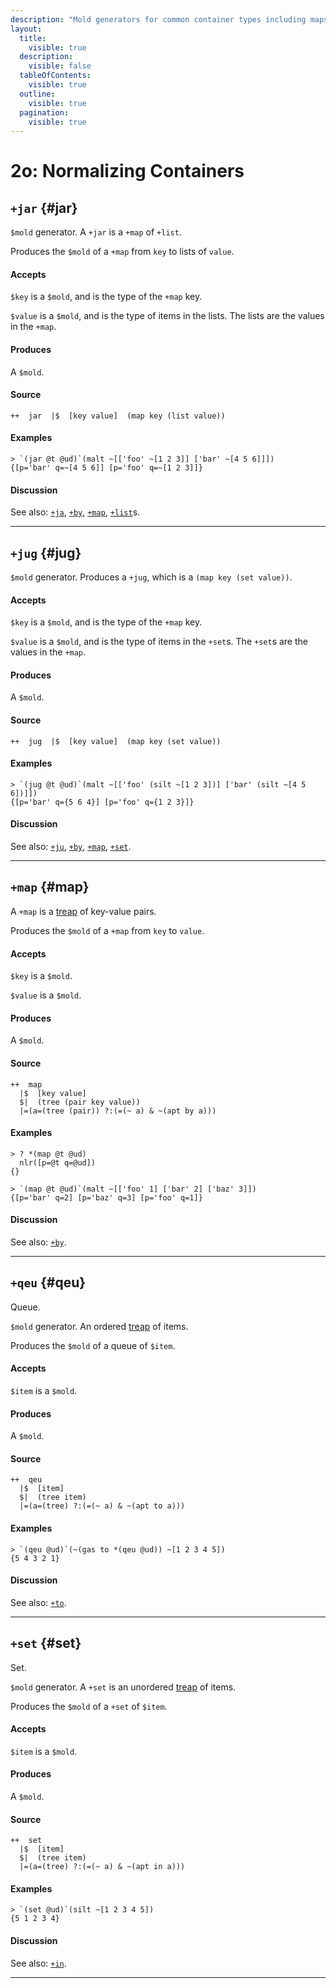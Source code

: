 ```yaml
---
description: "Mold generators for common container types including maps, sets, queues, jars, and jugs."
layout:
  title:
    visible: true
  description:
    visible: false
  tableOfContents:
    visible: true
  outline:
    visible: true
  pagination:
    visible: true
---
```


# 2o: Normalizing Containers

## `+jar` {#jar}

`$mold` generator. A `+jar` is a `+map` of `+list`.

Produces the `$mold` of a `+map` from `key` to lists of `value`.

#### Accepts

`$key` is a `$mold`, and is the type of the `+map` key.

`$value` is a `$mold`, and is the type of items in the lists. The lists are the values in the `+map`.

#### Produces

A `$mold`.

#### Source

```hoon
++  jar  |$  [key value]  (map key (list value))
```

#### Examples

```
> `(jar @t @ud)`(malt ~[['foo' ~[1 2 3]] ['bar' ~[4 5 6]]])
{[p='bar' q=~[4 5 6]] [p='foo' q=~[1 2 3]]}
```

#### Discussion

See also: [`+ja`](2j.md#ja), [`+by`](2i.md), [`+map`](#map), [`+list`](2b.md)s.

---

## `+jug` {#jug}

`$mold` generator. Produces a `+jug`, which is a `(map key (set value))`.

#### Accepts

`$key` is a `$mold`, and is the type of the `+map` key.

`$value` is a `$mold`, and is the type of items in the `+set`s. The `+set`s are the values in the `+map`.

#### Produces

A `$mold`.

#### Source

```hoon
++  jug  |$  [key value]  (map key (set value))
```

#### Examples

```
> `(jug @t @ud)`(malt ~[['foo' (silt ~[1 2 3])] ['bar' (silt ~[4 5 6])]])
{[p='bar' q={5 6 4}] [p='foo' q={1 2 3}]}
```

#### Discussion

See also: [`+ju`](2j.md#ju), [`+by`](2i.md), [`+map`](#map), [`+set`](#set).

---

## `+map` {#map}

A `+map` is a [treap](https://en.wikipedia.org/wiki/Treap) of key-value pairs.

Produces the `$mold` of a `+map` from `key` to `value`.

#### Accepts

`$key` is a `$mold`.

`$value` is a `$mold`.

#### Produces

A `$mold`.

#### Source

```hoon
++  map
  |$  [key value]
  $|  (tree (pair key value))
  |=(a=(tree (pair)) ?:(=(~ a) & ~(apt by a)))
```

#### Examples

```
> ? *(map @t @ud)
  nlr([p=@t q=@ud])
{}
```

```
> `(map @t @ud)`(malt ~[['foo' 1] ['bar' 2] ['baz' 3]])
{[p='bar' q=2] [p='baz' q=3] [p='foo' q=1]}
```

#### Discussion

See also: [`+by`](2i.md).

---

## `+qeu` {#qeu}

Queue.

`$mold` generator. An ordered [treap](http://en.wikipedia.org/wiki/Treap) of items.

Produces the `$mold` of a queue of `$item`.

#### Accepts

`$item` is a `$mold`.

#### Produces

A `$mold`.

#### Source

```hoon
++  qeu
  |$  [item]
  $|  (tree item)
  |=(a=(tree) ?:(=(~ a) & ~(apt to a)))
```

#### Examples

```
> `(qeu @ud)`(~(gas to *(qeu @ud)) ~[1 2 3 4 5])
{5 4 3 2 1}
```

#### Discussion

See also: [`+to`](2k.md#to).

---

## `+set` {#set}

Set.

`$mold` generator. A `+set` is an unordered [treap](http://en.wikipedia.org/wiki/Treap) of items.

Produces the `$mold` of a `+set` of `$item`.

#### Accepts

`$item` is a `$mold`.

#### Produces

A `$mold`.

#### Source

```hoon
++  set
  |$  [item]
  $|  (tree item)
  |=(a=(tree) ?:(=(~ a) & ~(apt in a)))
```

#### Examples

```
> `(set @ud)`(silt ~[1 2 3 4 5])
{5 1 2 3 4}
```

#### Discussion

See also: [`+in`](2h.md).

---
